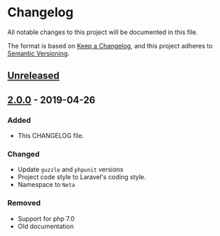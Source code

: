 # Changelog
All notable changes to this project will be documented in this file.

The format is based on [Keep a Changelog](https://keepachangelog.com/en/1.0.0/),
and this project adheres to [Semantic Versioning](https://semver.org/spec/v2.0.0.html).

## [Unreleased]

## [2.0.0] - 2019-04-26
### Added
- This CHANGELOG file.
### Changed
- Update `guzzle` and `phpunit` versions
- Project code style to Laravel's coding style.
- Namespace to `Neta`
### Removed
- Support for php 7.0
- Old documentation

[Unreleased]: https://github.com/neta-io/shopware-sdk/compare/v2.0.0...HEAD
[2.0.0]: https://github.com/neta-io/shopware-sdk/compare/6b7e8195444984d7daf3d221e48f19daacd1c4c5...v2.0.0
